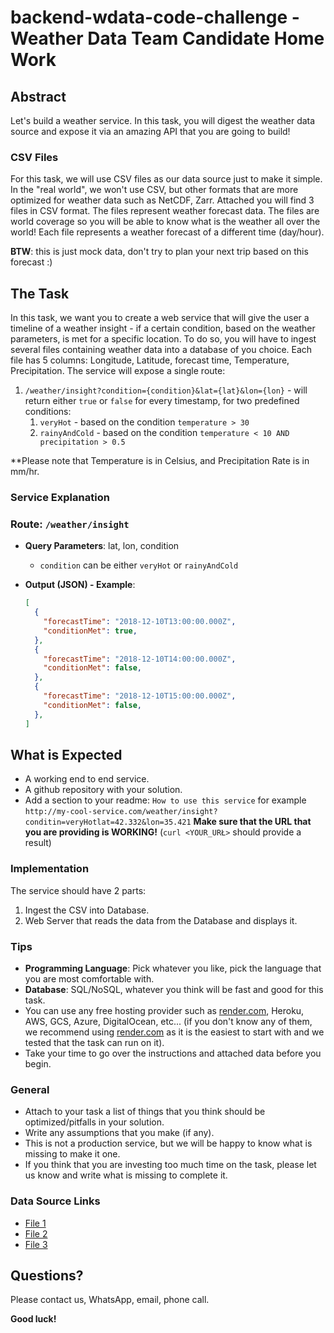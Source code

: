 # backend-wdata-code-challenge - Weather Data Team Candidate Home Work

## Abstract

Let's build a weather service. In this task, you will digest the weather data source and expose it via an amazing API that you are going to build!

### CSV Files

For this task, we will use CSV files as our data source just to make it simple. In the "real world", we won't use CSV, but other formats that are more optimized for weather data such as NetCDF, Zarr. Attached you will find 3 files in CSV format. The files represent weather forecast data. The files are world coverage so you will be able to know what is the weather all over the world! Each file represents a weather forecast of a different time (day/hour).

**BTW**: this is just mock data, don't try to plan your next trip based on this forecast :)

## The Task

In this task, we want you to create a web service that will give the user a timeline of a weather insight - if a certain condition, based on the weather parameters, is met for a specific location.
To do so, you will have to ingest several files containing weather data into a database of you choice. Each file has 5 columns: Longitude, Latitude, forecast time, Temperature, Precipitation.
The service will expose a single route:

1. `/weather/insight?condition={condition}&lat={lat}&lon={lon}` - will return either `true` or `false` for every timestamp, for two predefined conditions:
    1. `veryHot`  - based on the condition `temperature > 30`
    2. `rainyAndCold` - based on the condition `temperature < 10 AND precipitation > 0.5`

**Please note that Temperature is in Celsius, and Precipitation Rate is in mm/hr.

### Service Explanation

### Route: `/weather/insight`

- **Query Parameters**: lat, lon, condition
    - `condition` can be either `veryHot` or `rainyAndCold`
- **Output (JSON) - Example**:
    
    ```json
    [
      {
        "forecastTime": "2018-12-10T13:00:00.000Z",
        "conditionMet": true,
      },
      {
        "forecastTime": "2018-12-10T14:00:00.000Z",
        "conditionMet": false,
      },
      {
        "forecastTime": "2018-12-10T15:00:00.000Z",
        "conditionMet": false,
      },
    ]
    
    ```
    

## What is Expected

- A working end to end service.
- A github repository with your solution.
- Add a section to your readme: `How to use this service` for example `http://my-cool-service.com/weather/insight?conditin=veryHotlat=42.332&lon=35.421` **Make sure that the URL that you are providing is WORKING!** (`curl <YOUR_URŁ>` should provide a result)

### Implementation

The service should have 2 parts:

1. Ingest the CSV into Database.
2. Web Server that reads the data from the Database and displays it.

### Tips

- **Programming Language**: Pick whatever you like, pick the language that you are most comfortable with.
- **Database**: SQL/NoSQL, whatever you think will be fast and good for this task.
- You can use any free hosting provider such as [render.com](http://render.com/), Heroku, AWS, GCS, Azure, DigitalOcean, etc... (if you don't know any of them, we recommend using [render.com](http://render.com/) as it is the easiest to start with and we tested that the task can run on it).
- Take your time to go over the instructions and attached data before you begin.

### General

- Attach to your task a list of things that you think should be optimized/pitfalls in your solution.
- Write any assumptions that you make (if any).
- This is not a production service, but we will be happy to know what is missing to make it one.
- If you think that you are investing too much time on the task, please let us know and write what is missing to complete it.

### Data Source Links

- [File 1](https://storage.googleapis.com/tomorrow-external-access/Data-Team-Candidate-Home-Work-Task/File1.csv)
- [File 2](https://storage.googleapis.com/tomorrow-external-access/Data-Team-Candidate-Home-Work-Task/File2.csv)
- [File 3](https://storage.googleapis.com/tomorrow-external-access/Data-Team-Candidate-Home-Work-Task/File3.csv)

## Questions?

Please contact us, WhatsApp, email, phone call.

**Good luck!**

